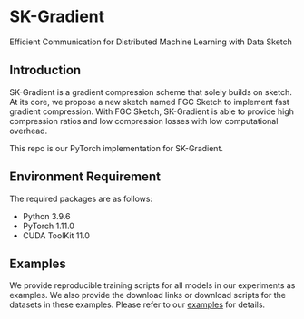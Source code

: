 # SK-Gradient
Efficient Communication for Distributed Machine Learning with Data Sketch

## Introduction
SK-Gradient is a gradient compression scheme that solely builds on sketch. At its core, we propose a new sketch named FGC Sketch to implement fast gradient compression. With FGC Sketch, SK-Gradient is able to provide high compression ratios and low compression losses with low computational overhead.

This repo is our PyTorch implementation for SK-Gradient.

## Environment Requirement

The required packages are as follows:

+ Python 3.9.6
+ PyTorch 1.11.0
+ CUDA ToolKit 11.0

## Examples

We provide reproducible training scripts for all models in our experiments as examples. 
We also provide the download links or download scripts for the datasets in these examples.
Please refer to our [examples](https://github.com/N2-Sys/SK-Gradient/tree/main/examples) for details.